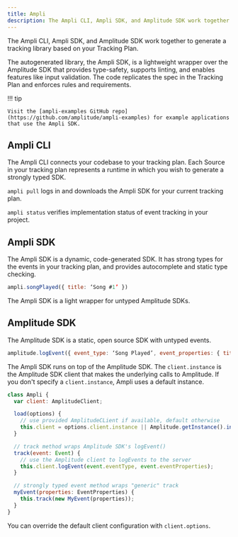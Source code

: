 ```yaml
---
title: Ampli
description: The Ampli CLI, Ampli SDK, and Amplitude SDK work together to generate a tracking library based on your Tracking Plan.
---
```


The Ampli CLI, Ampli SDK, and Amplitude SDK work together to generate a tracking library based on your Tracking Plan. 

The autogenerated library, the Ampli SDK, is a lightweight wrapper over the Amplitude SDK that provides type-safety, supports linting, and enables features like input validation. The code replicates the spec in the Tracking Plan and enforces rules and requirements.

!!! tip

    Visit the [ampli-examples GitHub repo](https://github.com/amplitude/ampli-examples) for example applications
    that use the Ampli SDK.

## Ampli CLI

The Ampli CLI connects your codebase to your tracking plan. Each Source in your tracking plan represents a runtime
in which you wish to generate a strongly typed SDK.

`ampli pull` logs in and downloads the Ampli SDK for your current tracking plan.

`ampli status` verifies implementation status of event tracking in your project.

## Ampli SDK

The Ampli SDK is a dynamic, code-generated SDK. It has strong types for the events in your tracking plan, and
provides autocomplete and static type checking.

 ```js
 ampli.songPlayed({ title: ‘Song #1’ })
 ```

 The Ampli SDK is a light wrapper for untyped Amplitude SDKs.

## Amplitude SDK

The Amplitude SDK is a static, open source SDK with untyped events.

 ```js
 amplitude.logEvent({ event_type: ‘Song Played’, event_properties: { title: ‘Song #1’ }})
 ```

The Ampli SDK runs on top of the Amplitude SDK.
 The `client.instance` is the Amplitude SDK client that makes the underlying calls to Amplitude. If you don't specify a `client.instance`, Ampli uses a default instance.

```js
class Ampli {
  var client: AmplitudeClient;

  load(options) {
    // use provided AmplitudeCLient if available, default otherwise
    this.client = options.client.instance || Amplitude.getInstance().init(...);
  }

  // track method wraps Amplitude SDK's logEvent()
  track(event: Event) {
    // use the Amplitude client to logEvents to the server
    this.client.logEvent(event.eventType, event.eventProperties);
  }

  // strongly typed event method wraps "generic" track
  myEvent(properties: EventProperties) {
    this.track(new MyEvent(properties));
  }
}
```

You can override the default client configuration with `client.options`.

